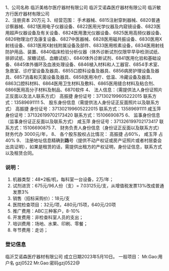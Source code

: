 
1、公司名称
    临沂美格尔医疗器材有限公司
    临沂艾诺森医疗器材有限公司
    临沂敏方行医疗器材有限公司  
2、注册资本    20万元
3、经营范围：
  手术器械、6815注射穿刺器械、6820普通诊察器械、6821医用电子仪器设备、6822医用光学仪器及内窥镜设备、6823医用超声仪器设备及有关设备、6824医用激光仪器设备、6825医用高频仪器设备、6826物理治疗及康复设备、6827中医器械、6828医用磁共振设备、6830医用X射线设备、6831医用X射线附属设备及部件、6833医用核素设备，6834医用射线防护用品、装置、6840临床检验分析仪器（体外诊断试剂仅限早早孕检测试纸、排卵试纸、尿糖试纸、血糖试纸）、6840体外诊断试剂、6841医用化验和基础设备、6845体外循环及血液处理设备、6846植入材料和人工器官、6854手术室、急救室、诊疗室设备及器具、6855口腔科设备及器具、6856病房护理设备及器具、6857消毒和灭菌设备及器具、6858医用冷疗、低温、冷藏设备及器具、6863口腔科材料、6864医用卫生材料及敷料、6865医用缝合材料及粘合剂、6866医用高分子材料及制品、6870软件
4、 法人信息：（需提供法人身份证照片正反面以及法人联系方式）
   高振捷  身份证号：371302199605222015  联系方式：13589691111
5、 股东身份信息（需提供法人身份证正反面照片以及联系方式）
   高振捷  身份证号：371302199605222015  联系方式：13589691111
   咸玉萍  身份证号：371326199702173420  联系方式：15106690875 
6、 监事身份信息（监事身份证正反面以及联系方式）
咸玉萍  身份证号：371326199702173417 联系方式：15106690875
7、 财务负责人身份信息（身份证正反面以及联系方式）
     财务代办 3000元/年，
8、 各个股东股权占比情况：
   高振捷   占60%， 
   咸玉萍   占40%
9、 注册地址信息精确到**路**号（提供不动产权证或房产证照片或者村居委会出具证明），如果是租赁的话，需提供出租方的产权证明，身份证信息，联系方式以及租赁合同。

### 说明：
1. 机器类型：48*2板/机，每科室一台设备，2万/年；
2. 试剂进货：675元/96人份（支）= 7.03125元/支，从增值税发票13%改成普通发票3%
3. 销售（招标采购价）：18元/支
4. 医院检查项目：32元/项，480元/15项，640元/20项
5. 推广费用：ABC三种客户，8-10%
6. 开发费用：非检查科室人员的支出；
7. 培训费用：场地、水果、印刷、零餐；
8. 年节费用：走访；

### 登记信息

临沂艾诺森医疗器材有限公司
成立日期2023年5月10日。
一般项目：
Mr.Gao:用户名 gzj0522
Mr.Gao:密码gzj0522@

<!--stackedit_data:
eyJoaXN0b3J5IjpbLTYzMTQ5NTc2NF19
-->